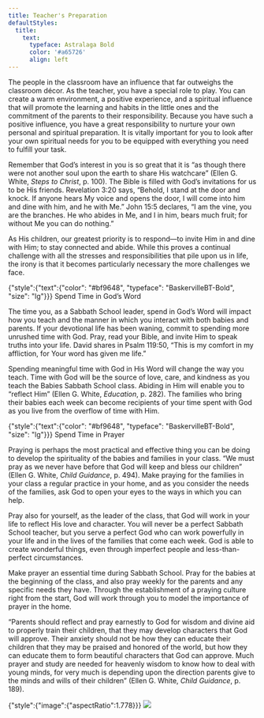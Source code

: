```yaml
---
title: Teacher's Preparation
defaultStyles:
  title:
    text:
      typeface: Astralaga Bold
      color: '#a65726'
      align: left
---
```


The people in the classroom have an influence that far outweighs the classroom décor. As the teacher, you have a special role to play. You can create a warm environment, a positive experience, and a spiritual influence that will promote the learning and habits in the little ones and the commitment of the parents to their responsibility. Because you have such a positive influence, you have a great responsibility to nurture your own personal and spiritual preparation. It is vitally important for you to look after your own spiritual needs for you to be equipped with everything you need to fulfill your task.

Remember that God’s interest in you is so great that it is “as though there were not another soul upon the earth to share His watchcare” (Ellen G. White, _Steps to Christ_, p. 100). The Bible is filled with God’s invitations for us to be His friends. Revelation 3:20 says, “Behold, I stand at the door and knock. If anyone hears My voice and opens the door, I will come into him and dine with him, and he with Me.” John 15:5 declares, “I am the vine, you are the branches. He who abides in Me, and I in him, bears much fruit; for without Me you can do nothing.”

As His children, our greatest priority is to respond—to invite Him in and dine with Him; to stay connected and abide. While this proves a continual challenge with all the stresses and responsibilities that pile upon us in life, the irony is that it becomes particularly necessary the more challenges we face.

{"style":{"text":{"color": "#bf9648", "typeface": "BaskervilleBT-Bold", "size": "lg"}}}
Spend Time in God’s Word

The time you, as a Sabbath School leader, spend in God’s Word will impact how you teach and the manner in which you interact with both babies and parents. If your devotional life has been waning, commit to spending more unrushed time with God. Pray, read your Bible, and invite Him to speak truths into your life. David shares in Psalm 119:50, “This is my comfort in my affliction, for Your word has given me life.”

Spending meaningful time with God in His Word will change the way you teach. Time with God will be the source of love, care, and kindness as you teach the Babies Sabbath School class. Abiding in Him will enable you to “reflect Him” (Ellen G. White, _Education_, p. 282). The families who bring their babies each week can become recipients of your time spent with God as you live from the overflow of time with Him.

{"style":{"text":{"color": "#bf9648", "typeface": "BaskervilleBT-Bold", "size": "lg"}}}
Spend Time in Prayer

Praying is perhaps the most practical and effective thing you can be doing to develop the spirituality of the babies and families in your class. “We must pray as we never have before that God will keep and bless our children” (Ellen G. White, _Child Guidance_, p. 494). Make praying for the families in your class a regular practice in your home, and as you consider the needs of the families, ask God to open your eyes to the ways in which you can help.

Pray also for yourself, as the leader of the class, that God will work in your life to reflect His love and character. You will never be a perfect Sabbath School teacher, but you serve a perfect God who can work powerfully in your life and in the lives of the families that come each week. God is able to create wonderful things, even through imperfect people and less-than-perfect circumstances.

Make prayer an essential time during Sabbath School. Pray for the babies at the beginning of the class, and also pray weekly for the parents and any specific needs they have. Through the establishment of a praying culture right from the start, God will work through you to model the importance of prayer in the home.

“Parents should reflect and pray earnestly to God for wisdom and divine aid to properly train their children, that they may develop characters that God will approve. Their anxiety should not be how they can educate their children that they may be praised and honored of the world, but how they can educate them to form beautiful characters that God can approve. Much prayer and study are needed for heavenly wisdom to know how to deal with young minds, for very much is depending upon the direction parents give to the minds and wills of their children” (Ellen G. White, _Child Guidance_, p. 189).

{"style":{"image":{"aspectRatio":1.778}}}
![](https://sabbath-school-resources-assets.adventech.io/en/aij/2025-00-bb-tg/part-04-04-02-teacher-preparation/chair.png)